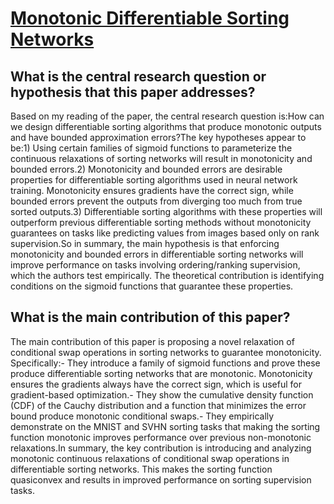 # [Monotonic Differentiable Sorting Networks](https://arxiv.org/abs/2203.09630v1)

## What is the central research question or hypothesis that this paper addresses?

Based on my reading of the paper, the central research question is:How can we design differentiable sorting algorithms that produce monotonic outputs and have bounded approximation errors?The key hypotheses appear to be:1) Using certain families of sigmoid functions to parameterize the continuous relaxations of sorting networks will result in monotonicity and bounded errors.2) Monotonicity and bounded errors are desirable properties for differentiable sorting algorithms used in neural network training. Monotonicity ensures gradients have the correct sign, while bounded errors prevent the outputs from diverging too much from true sorted outputs.3) Differentiable sorting algorithms with these properties will outperform previous differentiable sorting methods without monotonicity guarantees on tasks like predicting values from images based only on rank supervision.So in summary, the main hypothesis is that enforcing monotonicity and bounded errors in differentiable sorting networks will improve performance on tasks involving ordering/ranking supervision, which the authors test empirically. The theoretical contribution is identifying conditions on the sigmoid functions that guarantee these properties.


## What is the main contribution of this paper?

The main contribution of this paper is proposing a novel relaxation of conditional swap operations in sorting networks to guarantee monotonicity. Specifically:- They introduce a family of sigmoid functions and prove these produce differentiable sorting networks that are monotonic. Monotonicity ensures the gradients always have the correct sign, which is useful for gradient-based optimization.- They show the cumulative density function (CDF) of the Cauchy distribution and a function that minimizes the error bound produce monotonic conditional swaps.- They empirically demonstrate on the MNIST and SVHN sorting tasks that making the sorting function monotonic improves performance over previous non-monotonic relaxations.In summary, the key contribution is introducing and analyzing monotonic continuous relaxations of conditional swap operations in differentiable sorting networks. This makes the sorting function quasiconvex and results in improved performance on sorting supervision tasks.
